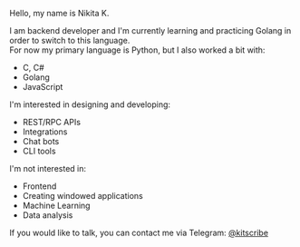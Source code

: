 Hello, my name is Nikita K.

I am backend developer and I'm currently learning and practicing Golang in order to switch to this language.<br>
For now my primary language is Python, but I also worked a bit with:
- C, C#
- Golang
- JavaScript

I'm interested in designing and developing:
- REST/RPC APIs
- Integrations
- Chat bots
- CLI tools

I'm not interested in:
- Frontend
- Creating windowed applications
- Machine Learning
- Data analysis

If you would like to talk, you can contact me via Telegram: [@kitscribe](https://t.me/kitscribe)

<!---
kitscribe/kitscribe is a ✨ special ✨ repository because its `README.md` (this file) appears on your GitHub profile.
You can click the Preview link to take a look at your changes.
--->
